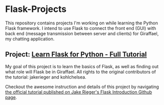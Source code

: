 # Flask-Projects
This repository contains projects I'm working on while learning the Python Flask framework. I intend to use Flask to connect the front end (GUI) with back end (message transmission between server and clients) for Giraffael, my chatting application. 

## Project: [Learn Flask for Python - Full Tutorial](https://www.youtube.com/watch?v=Z1RJmh_OqeA)
My goal of this project is to learn the basics of Flask, as well as finding out what role will Flask be in Giraffael. All rights to the original contributors of the tutorial: jakerieger and kohlchelsea.

Checkout the awesome instruction and details of this project by navigating [the official tutorial published on Jake Rieger's Flask Introduction Github page](https://github.com/jakerieger/FlaskIntroduction).
